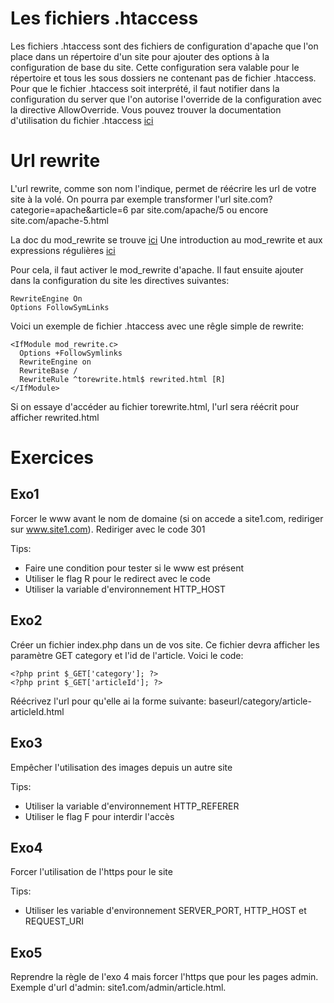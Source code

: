 Les fichiers .htaccess
====================
Les fichiers .htaccess sont des fichiers de configuration d'apache que l'on place dans un répertoire d'un site pour ajouter des options à la configuration de base du site. Cette configuration sera valable pour le répertoire et tous les sous dossiers ne contenant pas de fichier .htaccess.
Pour que le fichier .htaccess soit interprété, il faut notifier dans la configuration du server que l'on autorise l'override de la configuration avec la directive AllowOverride.
Vous pouvez trouver la documentation d'utilisation du fichier .htaccess [ici](http://httpd.apache.org/docs/current/howto/htaccess.html)

Url rewrite
===========

L'url rewrite, comme son nom l'indique, permet de réécrire les url de votre site à la volé. On pourra par exemple transformer l'url site.com?categorie=apache&article=6 par site.com/apache/5 ou encore site.com/apache-5.html

La doc du mod_rewrite se trouve [ici](http://httpd.apache.org/docs/current/fr/mod/mod_rewrite.html)
Une introduction au mod_rewrite et aux expressions régulières [ici](http://httpd.apache.org/docs/current/fr/rewrite/intro.html)


Pour cela, il faut activer le mod_rewrite d'apache.
Il faut ensuite ajouter dans la configuration du site les directives suivantes:

    RewriteEngine On
	Options FollowSymLinks

Voici un exemple de fichier .htaccess avec une rêgle simple de rewrite:

    <IfModule mod_rewrite.c>
      Options +FollowSymlinks
	  RewriteEngine on
	  RewriteBase /
	  RewriteRule ^torewrite.html$ rewrited.html [R]
	</IfModule>

Si on essaye d'accéder au fichier torewrite.html, l'url sera réécrit pour afficher rewrited.html

Exercices
=========

Exo1
----
Forcer le www avant le nom de domaine (si on accede a site1.com, rediriger sur www.site1.com). Rediriger avec le code 301

Tips:
- Faire une condition pour tester si le www est présent
- Utiliser le flag R pour le redirect avec le code
- Utiliser la variable d'environnement HTTP_HOST

Exo2
----

Créer un fichier index.php dans un de vos site.
Ce fichier devra afficher les paramètre GET category et l'id de l'article. Voici le code: 

    <?php print $_GET['category']; ?>
	<?php print $_GET['articleId']; ?>

Réécrivez l'url pour qu'elle ai la forme suivante: baseurl/category/article-articleId.html

Exo3
----
Empêcher l'utilisation des images depuis un autre site

Tips:
- Utiliser la variable d'environnement HTTP_REFERER
- Utiliser le flag F pour interdir l'accès

Exo4
----
Forcer l'utilisation de l'https pour le site

Tips:
- Utiliser les variable d'environnement SERVER_PORT, HTTP_HOST et REQUEST_URI

Exo5
----
Reprendre la règle de l'exo 4 mais forcer l'https que pour les pages admin.
Exemple d'url d'admin: site1.com/admin/article.html.

